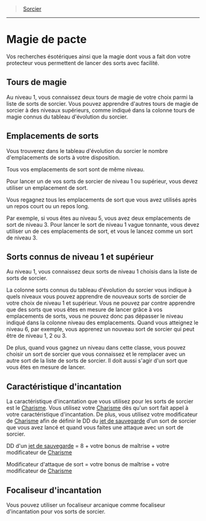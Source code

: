 ﻿---
!ClassFeatureItem
Id: warlock_hd.md#magie-de-pacte
ParentLink: warlock_hd.md#sorcier
Name: Magie de pacte
ParentName: Sorcier
NameLevel: 1
Attributes:
  Name: Magie de pacte
  Markdown: >+
    # <!--Name-->Magie de pacte<!--/Name-->


    Vos recherches ésotériques ainsi que la magie dont vous a fait don votre protecteur vous permettent de lancer des sorts avec facilité.


    ## Tours de magie


    Au niveau 1, vous connaissez deux tours de magie de votre choix parmi la liste de sorts de sorcier. Vous pouvez apprendre d'autres tours de magie de sorcier à des niveaux supérieurs, comme indiqué dans la colonne tours de magie connus du tableau d'évolution du sorcier.


    ## Emplacements de sorts


    Vous trouverez dans le tableau d'évolution du sorcier le nombre d'emplacements de sorts à votre disposition.


    Tous vos emplacements de sort sont de même niveau.


    Pour lancer un de vos sorts de sorcier de niveau 1 ou supérieur, vous devez utiliser un emplacement de sort.


    Vous regagnez tous les emplacements de sort que vous avez utilisés après un repos court ou un repos long.


    Par exemple, si vous êtes au niveau 5, vous avez deux emplacements de sort de niveau 3. Pour lancer le sort de niveau 1 vague tonnante, vous devez utiliser un de ces emplacements de sort, et vous le lancez comme un sort de niveau 3.


    ## Sorts connus de niveau 1 et supérieur


    Au niveau 1, vous connaissez deux sorts de niveau 1 choisis dans la liste de sorts de sorcier.


    La colonne sorts connus du tableau d'évolution du sorcier vous indique à quels niveaux vous pouvez apprendre de nouveaux sorts de sorcier de votre choix de niveau 1 et supérieur. Vous ne pouvez par contre apprendre que des sorts que vous êtes en mesure de lancer grâce à vos emplacements de sorts, vous ne pouvez donc pas dépasser le niveau indiqué dans la colonne niveau des emplacements. Quand vous atteignez le niveau 6, par exemple, vous apprenez un nouveau sort de sorcier qui peut être de niveau 1, 2 ou 3.


    De plus, quand vous gagnez un niveau dans cette classe, vous pouvez choisir un sort de sorcier que vous connaissez et le remplacer avec un autre sort de la liste de sorts de sorcier. Il doit aussi s'agir d'un sort que vous êtes en mesure de lancer.


    ## Caractéristique d'incantation


    La caractéristique d'incantation que vous utilisez pour les sorts de sorcier est le [Charisme](hd_abilities_charisma.md). Vous utilisez votre [Charisme](hd_abilities_charisma.md) dès qu'un sort fait appel à votre caractéristique d'incantation. De plus, vous utilisez votre modificateur de [Charisme](hd_abilities_charisma.md) afin de définir le DD du [jet de sauvegarde](hd_abilities_jets_de_sauvegarde.md) d'un sort de sorcier que vous avez lancé et quand vous faites une attaque avec un sort de sorcier.


    DD d'un [jet de sauvegarde](hd_abilities_jets_de_sauvegarde.md) = 8 + votre bonus de maîtrise + votre modificateur de [Charisme](hd_abilities_charisma.md)


    Modificateur d'attaque de sort = votre bonus de maîtrise + votre modificateur de [Charisme](hd_abilities_charisma.md)


    ## Focaliseur d'incantation


    Vous pouvez utiliser un focaliseur arcanique comme focaliseur d'incantation pour vos sorts de sorcier.

  Description: >+
    Vos recherches ésotériques ainsi que la magie dont vous a fait don votre protecteur vous permettent de lancer des sorts avec facilité.


    ## Tours de magie


    Au niveau 1, vous connaissez deux tours de magie de votre choix parmi la liste de sorts de sorcier. Vous pouvez apprendre d'autres tours de magie de sorcier à des niveaux supérieurs, comme indiqué dans la colonne tours de magie connus du tableau d'évolution du sorcier.


    ## Emplacements de sorts


    Vous trouverez dans le tableau d'évolution du sorcier le nombre d'emplacements de sorts à votre disposition.


    Tous vos emplacements de sort sont de même niveau.


    Pour lancer un de vos sorts de sorcier de niveau 1 ou supérieur, vous devez utiliser un emplacement de sort.


    Vous regagnez tous les emplacements de sort que vous avez utilisés après un repos court ou un repos long.


    Par exemple, si vous êtes au niveau 5, vous avez deux emplacements de sort de niveau 3. Pour lancer le sort de niveau 1 vague tonnante, vous devez utiliser un de ces emplacements de sort, et vous le lancez comme un sort de niveau 3.


    ## Sorts connus de niveau 1 et supérieur


    Au niveau 1, vous connaissez deux sorts de niveau 1 choisis dans la liste de sorts de sorcier.


    La colonne sorts connus du tableau d'évolution du sorcier vous indique à quels niveaux vous pouvez apprendre de nouveaux sorts de sorcier de votre choix de niveau 1 et supérieur. Vous ne pouvez par contre apprendre que des sorts que vous êtes en mesure de lancer grâce à vos emplacements de sorts, vous ne pouvez donc pas dépasser le niveau indiqué dans la colonne niveau des emplacements. Quand vous atteignez le niveau 6, par exemple, vous apprenez un nouveau sort de sorcier qui peut être de niveau 1, 2 ou 3.


    De plus, quand vous gagnez un niveau dans cette classe, vous pouvez choisir un sort de sorcier que vous connaissez et le remplacer avec un autre sort de la liste de sorts de sorcier. Il doit aussi s'agir d'un sort que vous êtes en mesure de lancer.


    ## Caractéristique d'incantation


    La caractéristique d'incantation que vous utilisez pour les sorts de sorcier est le [Charisme](hd_abilities_charisma.md). Vous utilisez votre [Charisme](hd_abilities_charisma.md) dès qu'un sort fait appel à votre caractéristique d'incantation. De plus, vous utilisez votre modificateur de [Charisme](hd_abilities_charisma.md) afin de définir le DD du [jet de sauvegarde](hd_abilities_jets_de_sauvegarde.md) d'un sort de sorcier que vous avez lancé et quand vous faites une attaque avec un sort de sorcier.


    DD d'un [jet de sauvegarde](hd_abilities_jets_de_sauvegarde.md) = 8 + votre bonus de maîtrise + votre modificateur de [Charisme](hd_abilities_charisma.md)


    Modificateur d'attaque de sort = votre bonus de maîtrise + votre modificateur de [Charisme](hd_abilities_charisma.md)


    ## Focaliseur d'incantation


    Vous pouvez utiliser un focaliseur arcanique comme focaliseur d'incantation pour vos sorts de sorcier.

AttributesDictionary: >+
  Name: Magie de pacte

  Markdown: >+

    # <!--Name-->Magie de pacte<!--/Name-->





    Vos recherches ésotériques ainsi que la magie dont vous a fait don votre protecteur vous permettent de lancer des sorts avec facilité.





    ## Tours de magie





    Au niveau 1, vous connaissez deux tours de magie de votre choix parmi la liste de sorts de sorcier. Vous pouvez apprendre d'autres tours de magie de sorcier à des niveaux supérieurs, comme indiqué dans la colonne tours de magie connus du tableau d'évolution du sorcier.





    ## Emplacements de sorts





    Vous trouverez dans le tableau d'évolution du sorcier le nombre d'emplacements de sorts à votre disposition.





    Tous vos emplacements de sort sont de même niveau.





    Pour lancer un de vos sorts de sorcier de niveau 1 ou supérieur, vous devez utiliser un emplacement de sort.





    Vous regagnez tous les emplacements de sort que vous avez utilisés après un repos court ou un repos long.





    Par exemple, si vous êtes au niveau 5, vous avez deux emplacements de sort de niveau 3. Pour lancer le sort de niveau 1 vague tonnante, vous devez utiliser un de ces emplacements de sort, et vous le lancez comme un sort de niveau 3.





    ## Sorts connus de niveau 1 et supérieur





    Au niveau 1, vous connaissez deux sorts de niveau 1 choisis dans la liste de sorts de sorcier.





    La colonne sorts connus du tableau d'évolution du sorcier vous indique à quels niveaux vous pouvez apprendre de nouveaux sorts de sorcier de votre choix de niveau 1 et supérieur. Vous ne pouvez par contre apprendre que des sorts que vous êtes en mesure de lancer grâce à vos emplacements de sorts, vous ne pouvez donc pas dépasser le niveau indiqué dans la colonne niveau des emplacements. Quand vous atteignez le niveau 6, par exemple, vous apprenez un nouveau sort de sorcier qui peut être de niveau 1, 2 ou 3.





    De plus, quand vous gagnez un niveau dans cette classe, vous pouvez choisir un sort de sorcier que vous connaissez et le remplacer avec un autre sort de la liste de sorts de sorcier. Il doit aussi s'agir d'un sort que vous êtes en mesure de lancer.





    ## Caractéristique d'incantation





    La caractéristique d'incantation que vous utilisez pour les sorts de sorcier est le [Charisme](hd_abilities_charisma.md). Vous utilisez votre [Charisme](hd_abilities_charisma.md) dès qu'un sort fait appel à votre caractéristique d'incantation. De plus, vous utilisez votre modificateur de [Charisme](hd_abilities_charisma.md) afin de définir le DD du [jet de sauvegarde](hd_abilities_jets_de_sauvegarde.md) d'un sort de sorcier que vous avez lancé et quand vous faites une attaque avec un sort de sorcier.





    DD d'un [jet de sauvegarde](hd_abilities_jets_de_sauvegarde.md) = 8 + votre bonus de maîtrise + votre modificateur de [Charisme](hd_abilities_charisma.md)





    Modificateur d'attaque de sort = votre bonus de maîtrise + votre modificateur de [Charisme](hd_abilities_charisma.md)





    ## Focaliseur d'incantation





    Vous pouvez utiliser un focaliseur arcanique comme focaliseur d'incantation pour vos sorts de sorcier.



  Description: >+

    Vos recherches ésotériques ainsi que la magie dont vous a fait don votre protecteur vous permettent de lancer des sorts avec facilité.





    ## Tours de magie





    Au niveau 1, vous connaissez deux tours de magie de votre choix parmi la liste de sorts de sorcier. Vous pouvez apprendre d'autres tours de magie de sorcier à des niveaux supérieurs, comme indiqué dans la colonne tours de magie connus du tableau d'évolution du sorcier.





    ## Emplacements de sorts





    Vous trouverez dans le tableau d'évolution du sorcier le nombre d'emplacements de sorts à votre disposition.





    Tous vos emplacements de sort sont de même niveau.





    Pour lancer un de vos sorts de sorcier de niveau 1 ou supérieur, vous devez utiliser un emplacement de sort.





    Vous regagnez tous les emplacements de sort que vous avez utilisés après un repos court ou un repos long.





    Par exemple, si vous êtes au niveau 5, vous avez deux emplacements de sort de niveau 3. Pour lancer le sort de niveau 1 vague tonnante, vous devez utiliser un de ces emplacements de sort, et vous le lancez comme un sort de niveau 3.





    ## Sorts connus de niveau 1 et supérieur





    Au niveau 1, vous connaissez deux sorts de niveau 1 choisis dans la liste de sorts de sorcier.





    La colonne sorts connus du tableau d'évolution du sorcier vous indique à quels niveaux vous pouvez apprendre de nouveaux sorts de sorcier de votre choix de niveau 1 et supérieur. Vous ne pouvez par contre apprendre que des sorts que vous êtes en mesure de lancer grâce à vos emplacements de sorts, vous ne pouvez donc pas dépasser le niveau indiqué dans la colonne niveau des emplacements. Quand vous atteignez le niveau 6, par exemple, vous apprenez un nouveau sort de sorcier qui peut être de niveau 1, 2 ou 3.





    De plus, quand vous gagnez un niveau dans cette classe, vous pouvez choisir un sort de sorcier que vous connaissez et le remplacer avec un autre sort de la liste de sorts de sorcier. Il doit aussi s'agir d'un sort que vous êtes en mesure de lancer.





    ## Caractéristique d'incantation





    La caractéristique d'incantation que vous utilisez pour les sorts de sorcier est le [Charisme](hd_abilities_charisma.md). Vous utilisez votre [Charisme](hd_abilities_charisma.md) dès qu'un sort fait appel à votre caractéristique d'incantation. De plus, vous utilisez votre modificateur de [Charisme](hd_abilities_charisma.md) afin de définir le DD du [jet de sauvegarde](hd_abilities_jets_de_sauvegarde.md) d'un sort de sorcier que vous avez lancé et quand vous faites une attaque avec un sort de sorcier.





    DD d'un [jet de sauvegarde](hd_abilities_jets_de_sauvegarde.md) = 8 + votre bonus de maîtrise + votre modificateur de [Charisme](hd_abilities_charisma.md)





    Modificateur d'attaque de sort = votre bonus de maîtrise + votre modificateur de [Charisme](hd_abilities_charisma.md)





    ## Focaliseur d'incantation





    Vous pouvez utiliser un focaliseur arcanique comme focaliseur d'incantation pour vos sorts de sorcier.



Description: >+
  Vos recherches ésotériques ainsi que la magie dont vous a fait don votre protecteur vous permettent de lancer des sorts avec facilité.


  ## Tours de magie


  Au niveau 1, vous connaissez deux tours de magie de votre choix parmi la liste de sorts de sorcier. Vous pouvez apprendre d'autres tours de magie de sorcier à des niveaux supérieurs, comme indiqué dans la colonne tours de magie connus du tableau d'évolution du sorcier.


  ## Emplacements de sorts


  Vous trouverez dans le tableau d'évolution du sorcier le nombre d'emplacements de sorts à votre disposition.


  Tous vos emplacements de sort sont de même niveau.


  Pour lancer un de vos sorts de sorcier de niveau 1 ou supérieur, vous devez utiliser un emplacement de sort.


  Vous regagnez tous les emplacements de sort que vous avez utilisés après un repos court ou un repos long.


  Par exemple, si vous êtes au niveau 5, vous avez deux emplacements de sort de niveau 3. Pour lancer le sort de niveau 1 vague tonnante, vous devez utiliser un de ces emplacements de sort, et vous le lancez comme un sort de niveau 3.


  ## Sorts connus de niveau 1 et supérieur


  Au niveau 1, vous connaissez deux sorts de niveau 1 choisis dans la liste de sorts de sorcier.


  La colonne sorts connus du tableau d'évolution du sorcier vous indique à quels niveaux vous pouvez apprendre de nouveaux sorts de sorcier de votre choix de niveau 1 et supérieur. Vous ne pouvez par contre apprendre que des sorts que vous êtes en mesure de lancer grâce à vos emplacements de sorts, vous ne pouvez donc pas dépasser le niveau indiqué dans la colonne niveau des emplacements. Quand vous atteignez le niveau 6, par exemple, vous apprenez un nouveau sort de sorcier qui peut être de niveau 1, 2 ou 3.


  De plus, quand vous gagnez un niveau dans cette classe, vous pouvez choisir un sort de sorcier que vous connaissez et le remplacer avec un autre sort de la liste de sorts de sorcier. Il doit aussi s'agir d'un sort que vous êtes en mesure de lancer.


  ## Caractéristique d'incantation


  La caractéristique d'incantation que vous utilisez pour les sorts de sorcier est le [Charisme](hd_abilities_charisma.md). Vous utilisez votre [Charisme](hd_abilities_charisma.md) dès qu'un sort fait appel à votre caractéristique d'incantation. De plus, vous utilisez votre modificateur de [Charisme](hd_abilities_charisma.md) afin de définir le DD du [jet de sauvegarde](hd_abilities_jets_de_sauvegarde.md) d'un sort de sorcier que vous avez lancé et quand vous faites une attaque avec un sort de sorcier.


  DD d'un [jet de sauvegarde](hd_abilities_jets_de_sauvegarde.md) = 8 + votre bonus de maîtrise + votre modificateur de [Charisme](hd_abilities_charisma.md)


  Modificateur d'attaque de sort = votre bonus de maîtrise + votre modificateur de [Charisme](hd_abilities_charisma.md)


  ## Focaliseur d'incantation


  Vous pouvez utiliser un focaliseur arcanique comme focaliseur d'incantation pour vos sorts de sorcier.

---
> [Sorcier](hd_warlock.md)

---

# Magie de pacte

Vos recherches ésotériques ainsi que la magie dont vous a fait don votre protecteur vous permettent de lancer des sorts avec facilité.

## Tours de magie

Au niveau 1, vous connaissez deux tours de magie de votre choix parmi la liste de sorts de sorcier. Vous pouvez apprendre d'autres tours de magie de sorcier à des niveaux supérieurs, comme indiqué dans la colonne tours de magie connus du tableau d'évolution du sorcier.

## Emplacements de sorts

Vous trouverez dans le tableau d'évolution du sorcier le nombre d'emplacements de sorts à votre disposition.

Tous vos emplacements de sort sont de même niveau.

Pour lancer un de vos sorts de sorcier de niveau 1 ou supérieur, vous devez utiliser un emplacement de sort.

Vous regagnez tous les emplacements de sort que vous avez utilisés après un repos court ou un repos long.

Par exemple, si vous êtes au niveau 5, vous avez deux emplacements de sort de niveau 3. Pour lancer le sort de niveau 1 vague tonnante, vous devez utiliser un de ces emplacements de sort, et vous le lancez comme un sort de niveau 3.

## Sorts connus de niveau 1 et supérieur

Au niveau 1, vous connaissez deux sorts de niveau 1 choisis dans la liste de sorts de sorcier.

La colonne sorts connus du tableau d'évolution du sorcier vous indique à quels niveaux vous pouvez apprendre de nouveaux sorts de sorcier de votre choix de niveau 1 et supérieur. Vous ne pouvez par contre apprendre que des sorts que vous êtes en mesure de lancer grâce à vos emplacements de sorts, vous ne pouvez donc pas dépasser le niveau indiqué dans la colonne niveau des emplacements. Quand vous atteignez le niveau 6, par exemple, vous apprenez un nouveau sort de sorcier qui peut être de niveau 1, 2 ou 3.

De plus, quand vous gagnez un niveau dans cette classe, vous pouvez choisir un sort de sorcier que vous connaissez et le remplacer avec un autre sort de la liste de sorts de sorcier. Il doit aussi s'agir d'un sort que vous êtes en mesure de lancer.

## Caractéristique d'incantation

La caractéristique d'incantation que vous utilisez pour les sorts de sorcier est le [Charisme](hd_abilities_charisma.md). Vous utilisez votre [Charisme](hd_abilities_charisma.md) dès qu'un sort fait appel à votre caractéristique d'incantation. De plus, vous utilisez votre modificateur de [Charisme](hd_abilities_charisma.md) afin de définir le DD du [jet de sauvegarde](hd_abilities_jets_de_sauvegarde.md) d'un sort de sorcier que vous avez lancé et quand vous faites une attaque avec un sort de sorcier.

DD d'un [jet de sauvegarde](hd_abilities_jets_de_sauvegarde.md) = 8 + votre bonus de maîtrise + votre modificateur de [Charisme](hd_abilities_charisma.md)

Modificateur d'attaque de sort = votre bonus de maîtrise + votre modificateur de [Charisme](hd_abilities_charisma.md)

## Focaliseur d'incantation

Vous pouvez utiliser un focaliseur arcanique comme focaliseur d'incantation pour vos sorts de sorcier.

